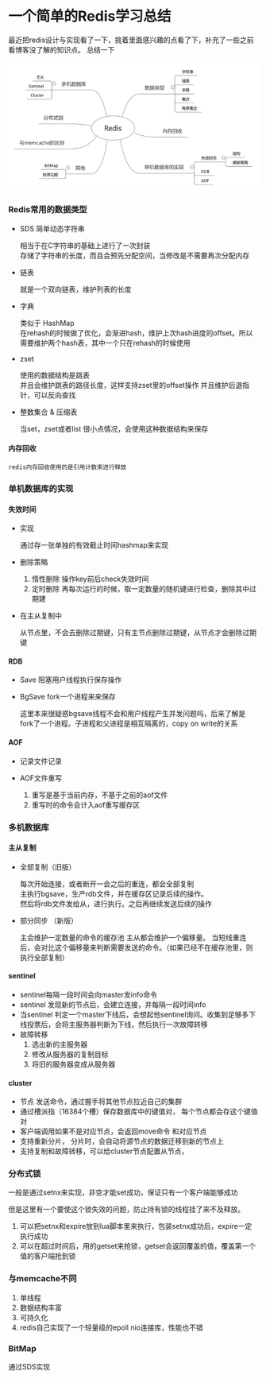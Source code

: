 # 一个简单的Redis学习总结

最近把redis设计与实现看了一下，挑着里面感兴趣的点看了下，补充了一些之前看博客没了解的知识点。 总结一下

![](Redis2.png)

### Redis常用的数据类型


- SDS 简单动态字符串

    相当于在C字符串的基础上进行了一次封装  
    存储了字符串的长度，而且会预先分配空间，当修改是不需要再次分配内存

- 链表

    就是一个双向链表，维护列表的长度

- 字典

    类似于 HashMap  
    在rehash的时候做了优化，会渐进hash，维护上次hash进度的offset。所以需要维护两个hash表，其中一个只在rehash的时候使用

- zset

    使用的数据结构是跳表  
    并且会维护跳表的路径长度，这样支持zset里的offset操作
    并且维护后退指针，可以反向查找

- 整数集合 & 压缩表
    
    当set，zset或者list 很小点情况，会使用这种数据结构来保存

#### 内存回收

    redis内存回收使用的是引用计数来进行释放


### 单机数据库的实现

#### 失效时间

- 实现

    通过存一张单独的有效截止时间hashmap来实现

- 删除策略

    1. 惰性删除  操作key前后check失效时间
    2. 定时删除  再每次运行的时候，取一定数量的随机键进行检查，删除其中过期建

- 在主从复制中

    从节点里，不会去删除过期键，只有主节点删除过期键，从节点才会删除过期键

#### RDB

- Save 阻塞用户线程执行保存操作  
- BgSave fork一个进程来来保存

    这里本来很疑惑bgsave线程不会和用户线程产生并发问题吗，后来了解是fork了一个进程。子进程和父进程是相互隔离的，copy on write的关系

#### AOF

- 记录文件记录
- AOF文件重写

    1. 重写是基于当前内存，不基于之前的aof文件
    2. 重写时的命令会计入aof重写缓存区



### 多机数据库

#### 主从复制

- 全部复制（旧版）

    每次开始连接，或者断开一会之后的重连，都会全部复制  
    主执行bgsave，生产rdb文件，并在缓存区记录后续的操作。  
    然后将rdb文件发给从，进行执行。之后再继续发送后续的操作  

- 部分同步 （新版）

    主会维护一定数量的命令的缓存池
    主从都会维护一个偏移量。
    当短线重连后，会对比这个偏移量来判断需要发送的命令。（如果已经不在缓存池里，则执行全部复制）

#### sentinel

- sentinel每隔一段时间会向master发info命令
- sentinel 发现新的节点后，会建立连接，并每隔一段时间info
- 当sentinel 判定一个master下线后，会想起他sentinel询问。收集到足够多下线投票后，会将主服务器判断为下线，然后执行一次故障转移
- 故障转移
    1. 选出新的主服务器
    2. 修改从服务器的复制目标
    3. 将旧的服务器变成从服务器

#### cluster

- 节点 发送命令，通过握手将其他节点拉近自己的集群
- 通过槽派指（16384个槽）保存数据库中的键值对， 每个节点都会存这个键值对
- 客户端调用如果不是对应节点，会返回move命令 和对应节点
- 支持重新分片， 分片时，会自动将源节点的数据迁移到新的节点上
- 支持复制和故障转移，可以给cluster节点配置从节点，


### 分布式锁

一般是通过setnx来实现，非空才能set成功，保证只有一个客户端能够成功

但是这里有一个要使这个锁失效的问题，防止持有锁的线程挂了来不及释放。
1. 可以把setnx和expire放到lua脚本里来执行，包装setnx成功后，expire一定执行成功
2. 可以在超过时间后，用的getset来抢锁，getset会返回覆盖的值，覆盖第一个值的客户端抢到锁


### 与memcache不同

1. 单线程
2. 数据结构丰富
3. 可持久化
4. redis自己实现了一个轻量级的epoll nio连接库，性能也不错

### BitMap

通过SDS实现

